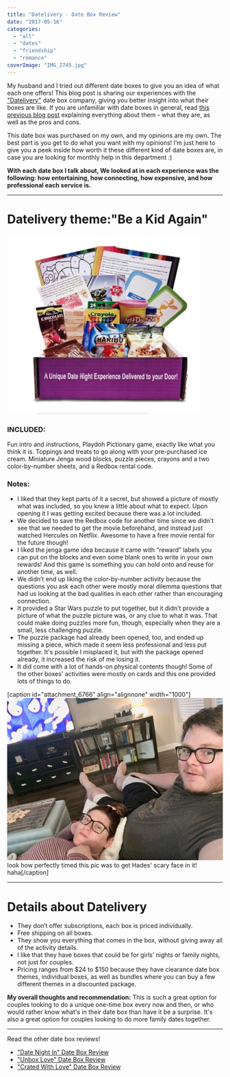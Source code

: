 ```yaml
---
title: "Datelivery - Date Box Review"
date: "2017-05-16"
categories: 
  - "all"
  - "dates"
  - "friendship"
  - "romance"
coverImage: "IMG_2745.jpg"
---
```


My husband and I tried out different date boxes to give you an idea of what each one offers! This blog post is sharing our experiences with the ["Datelivery"](https://www.datelivery.com/date-night-boxes/) date box company, giving you better insight into what their boxes are like. If you are unfamiliar with date boxes in general, read [this previous blog post](https://freshlymarried.com/what-you-should-know-about-date-boxes/) explaining everything about them - what they are, as well as the pros and cons.

This date box was purchased on my own, and my opinions are my own. The best part is you get to do what you want with my opinions! I’m just here to give you a peek inside how worth it these different kind of date boxes are, in case you are looking for monthly help in this department :)

**With each date box I talk about, We looked at in each experience was the following: how entertaining, how connecting, how expensive, and how professional each service is.**

* * *

# Datelivery theme:"Be a Kid Again"

### ![date night boxes, date boxes, datelivery date boxes, datelivery, datelivery review, date box review, are date boxes worth it, are date boxes fun, date boxes for couples, creative dates for couples, creative date night boxes for couples, best date boxes, date box recommendations, newlyweds, newlywed life, creative date ideas](images/Screen-Shot-2017-05-16-at-12.57.57-PM.png)

### **INCLUDED:**

Fun intro and instructions, Playdoh Pictionary game, exactly like what you think it is. Toppings and treats to go along with your pre-purchased ice cream. Miniature Jenga wood blocks, puzzle pieces, crayons and a two color-by-number sheets, and a Redbox rental code.

### **Notes:**

- I liked that they kept parts of it a secret, but showed a picture of mostly what was included, so you knew a little about what to expect. Upon opening it I was getting excited because there was a lot included.
- We decided to save the Redbox code for another time since we didn’t see that we needed to get the movie beforehand, and instead just watched Hercules on Netflix. Awesome to have a free movie rental for the future though!
- I liked the jenga game idea because it came with “reward” labels you can put on the blocks and even some blank ones to write in your own rewards! And this game is something you can hold onto and reuse for another time, as well.
- We didn’t end up liking the color-by-number activity because the questions you ask each other were mostly moral dilemma questions that had us looking at the bad qualities in each other rather than encouraging connection.
- It provided a Star Wars puzzle to put together, but it didn't provide a picture of what the puzzle picture was, or any clue to what it was. That could make doing puzzles more fun, though, especially when they are a small, less challenging puzzle.
- The puzzle package had already been opened, too, and ended up missing a piece, which made it seem less professional and less put together. It's possible I misplaced it, but with the package opened already, it increased the risk of me losing it.
- It did come with a lot of hands-on physical contents though! Some of the other boxes' activities were mostly on cards and this one provided lots of things to do.

\[caption id="attachment\_6766" align="alignnone" width="1000"\]![date night boxes, date boxes, datelivery date boxes, datelivery, datelivery review, date box review, are date boxes worth it, are date boxes fun, date boxes for couples, creative dates for couples, creative date night boxes for couples, best date boxes, date box recommendations, newlyweds, newlywed life, creative date ideas](images/IMG_1727.jpg) look how perfectly timed this pic was to get Hades' scary face in it! haha\[/caption\]

* * *

# Details about Datelivery

- They don’t offer subscriptions, each box is priced individually.
- Free shipping on all boxes.
- They show you everything that comes in the box, without giving away all of the activity details.
- I like that they have boxes that could be for girls’ nights or family nights, not just for couples.
- Pricing ranges from $24 to $150 because they have clearance date box themes, individual boxes, as well as bundles where you can buy a few different themes in a discounted package.

**My overall thoughts and recommendation:** This is such a great option for couples looking to do a unique one-time box every now and then, or who would rather know what's in their date box than have it be a surprise. It's also a great option for couples looking to do more family dates together.

* * *

Read the other date box reviews!

- ["Date Night In" Date Box Review](https://freshlymarried.com/date-night-in-date-box-review/)
- ["Unbox Love" Date Box Review](https://freshlymarried.com/unbox-love-date-box-review/)
- ["Crated With Love" Date Box Review](https://freshlymarried.com/crated-with-love-date-box-review/)
